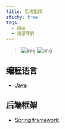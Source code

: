 ```yaml
---
title: 后端指南
sticky: true
tags:
  - 后端
  - 目录导航
---
```


> ![img](https://img.shields.io/badge/后端-编程语言-blue.svg)   ![img](https://img.shields.io/badge/后端-框架-blue.svg)  

<!-- more -->

## 编程语言
- [Java](java/readme.md)

## 后端框架
- [Spring framework](backframe/spring.md)
